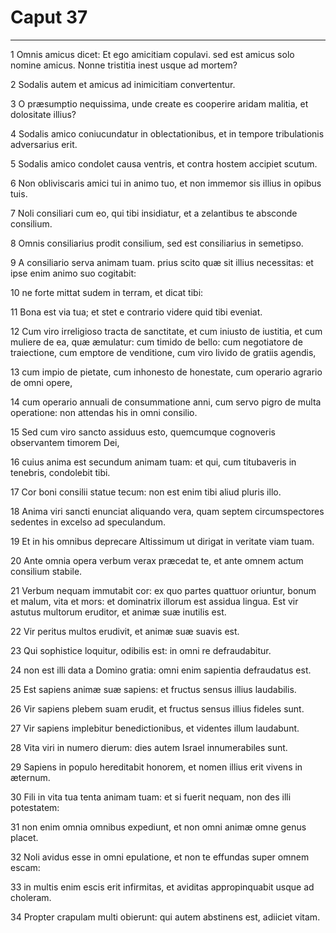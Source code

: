 # Caput 37

***

1 Omnis amicus dicet: Et ego amicitiam copulavi. sed est amicus solo nomine amicus. Nonne tristitia inest usque ad mortem?

2 Sodalis autem et amicus ad inimicitiam convertentur.

3 O præsumptio nequissima, unde create es cooperire aridam malitia, et dolositate illius?

4 Sodalis amico coniucundatur in oblectationibus, et in tempore tribulationis adversarius erit.

5 Sodalis amico condolet causa ventris, et contra hostem accipiet scutum.

6 Non obliviscaris amici tui in animo tuo, et non immemor sis illius in opibus tuis.

7 Noli consiliari cum eo, qui tibi insidiatur, et a zelantibus te absconde consilium.

8 Omnis consiliarius prodit consilium, sed est consiliarius in semetipso.

9 A consiliario serva animam tuam. prius scito quæ sit illius necessitas: et ipse enim animo suo cogitabit:

10 ne forte mittat sudem in terram, et dicat tibi:

11 Bona est via tua; et stet e contrario videre quid tibi eveniat.

12 Cum viro irreligioso tracta de sanctitate, et cum iniusto de iustitia, et cum muliere de ea, quæ æmulatur: cum timido de bello: cum negotiatore de traiectione, cum emptore de venditione, cum viro livido de gratiis agendis,

13 cum impio de pietate, cum inhonesto de honestate, cum operario agrario de omni opere,

14 cum operario annuali de consummatione anni, cum servo pigro de multa operatione: non attendas his in omni consilio.

15 Sed cum viro sancto assiduus esto, quemcumque cognoveris observantem timorem Dei,

16 cuius anima est secundum animam tuam: et qui, cum titubaveris in tenebris, condolebit tibi.

17 Cor boni consilii statue tecum: non est enim tibi aliud pluris illo.

18 Anima viri sancti enunciat aliquando vera, quam septem circumspectores sedentes in excelso ad speculandum.

19 Et in his omnibus deprecare Altissimum ut dirigat in veritate viam tuam.

20 Ante omnia opera verbum verax præcedat te, et ante omnem actum consilium stabile.

21 Verbum nequam immutabit cor: ex quo partes quattuor oriuntur, bonum et malum, vita et mors: et dominatrix illorum est assidua lingua. Est vir astutus multorum eruditor, et animæ suæ inutilis est.

22 Vir peritus multos erudivit, et animæ suæ suavis est.

23 Qui sophistice loquitur, odibilis est: in omni re defraudabitur.

24 non est illi data a Domino gratia: omni enim sapientia defraudatus est.

25 Est sapiens animæ suæ sapiens: et fructus sensus illius laudabilis.

26 Vir sapiens plebem suam erudit, et fructus sensus illius fideles sunt.

27 Vir sapiens implebitur benedictionibus, et videntes illum laudabunt.

28 Vita viri in numero dierum: dies autem Israel innumerabiles sunt.

29 Sapiens in populo hereditabit honorem, et nomen illius erit vivens in æternum.

30 Fili in vita tua tenta animam tuam: et si fuerit nequam, non des illi potestatem:

31 non enim omnia omnibus expediunt, et non omni animæ omne genus placet.

32 Noli avidus esse in omni epulatione, et non te effundas super omnem escam:

33 in multis enim escis erit infirmitas, et aviditas appropinquabit usque ad choleram.

34 Propter crapulam multi obierunt: qui autem abstinens est, adiiciet vitam.


